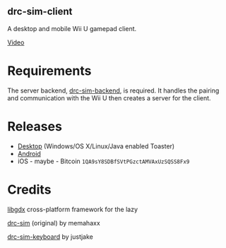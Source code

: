drc-sim-client
---

A desktop and mobile Wii U gamepad client.

[Video]

# Requirements

The server backend, [drc-sim-backend], is required. It handles the pairing 
and communication with the Wii U then creates a server for the client.

# Releases

- [Desktop] \(Windows/OS X/Linux/Java enabled Toaster\)
- [Android]
- iOS - maybe - Bitcoin `1QA9sY8SDBfSVtPGzctAMVAxUzSQSS8Fx9`

# Credits

[libgdx] cross-platform framework for the lazy

[drc-sim] \(original\) by memahaxx

[drc-sim-keyboard] by justjake



[drc-sim]: https://bitbucket.org/memahaxx/drc-sim
[drc-sim-keyboard]: https://github.com/justjake/drc-sim-keyboard
[libgdx]: https://libgdx.badlogicgames.com
[Desktop]: https://github.com/rolandoislas/drc-sim-client/releases
[Android]: https://play.google.com/store/apps/details?id=com.rolandoislas.drcsimclient
[drc-sim-backend]: https://github.com/rolandoislas/drc-sim
[Video]: https://www.youtube.com/watch?v=659kirZkmxg
